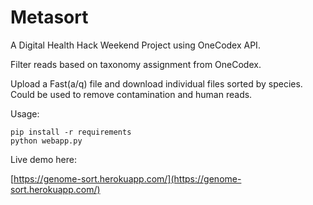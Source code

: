 # Metasort

A Digital Health Hack Weekend Project using OneCodex API.

Filter reads based on taxonomy assignment from OneCodex.

Upload a Fast(a/q) file and download individual files sorted by species. Could be used to remove contamination and human reads.

Usage:

    pip install -r requirements
    python webapp.py

Live demo here:

[https://genome-sort.herokuapp.com/](https://genome-sort.herokuapp.com/)
